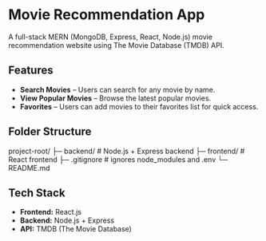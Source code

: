 # Movie Recommendation App

A full-stack MERN (MongoDB, Express, React, Node.js) movie recommendation website using The Movie Database (TMDB) API.

## Features

- **Search Movies** – Users can search for any movie by name.  
- **View Popular Movies** – Browse the latest popular movies.  
- **Favorites** – Users can add movies to their favorites list for quick access.  

## Folder Structure

project-root/
├─ backend/ # Node.js + Express backend
├─ frontend/ # React frontend
├─ .gitignore # ignores node_modules and .env
└─ README.md


## Tech Stack

- **Frontend:** React.js  
- **Backend:** Node.js + Express    
- **API:** TMDB (The Movie Database)  

